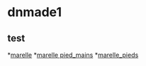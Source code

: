 # dnmade1

## test
*[marelle](./rahenitsoa_mandala/marelle.html/)
*[marelle pied_mains](./rahenitsoa_mandala/marelle_pieds-mains.html/)
*[marelle_pieds](./rahenitsoa_mandala/marelle_pieds.html/)
